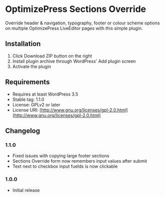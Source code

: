 # OptimizePress Sections Override
Override header & navigation, typography, footer or colour scheme options on multiple OptimizePress LiveEditor pages with this simple plugin.

## Installation
1. Click Download ZIP button on the right
2. Install plugin archive through WordPress' Add plugin screen
3. Activate the plugin

## Requirements
* Requires at least WordPress 3.5
* Stable tag: 1.1.0
* License: GPLv2 or later
* License URI: [http://www.gnu.org/licenses/gpl-2.0.html](http://www.gnu.org/licenses/gpl-2.0.html)


## Changelog

### 1.1.0
* Fixed issues with copying large footer sections
* Sections Override form now remembers input values after submit
* Text next to checkbox input fuelds is now clickable

### 1.0.0
* Initial release